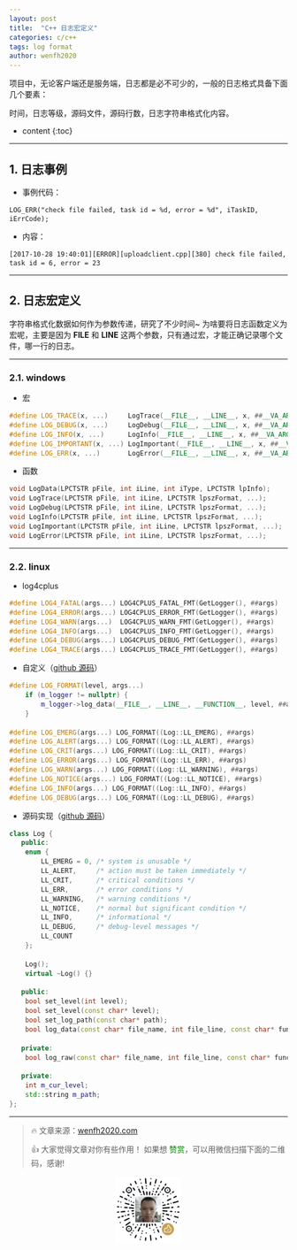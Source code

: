 ```yaml
---
layout: post
title:  "C++ 日志宏定义"
categories: c/c++
tags: log format
author: wenfh2020
---
```


项目中，无论客户端还是服务端，日志都是必不可少的，一般的日志格式具备下面几个要素：

时间，日志等级，源码文件，源码行数，日志字符串格式化内容。



* content
{:toc}

---

## 1. 日志事例

* 事例代码：

```shell
LOG_ERR("check file failed, task id = %d, error = %d", iTaskID, iErrCode);
```

* 内容：

```shell
[2017-10-28 19:40:01][ERROR][uploadclient.cpp][380] check file failed, task id = 6, error = 23
```

---

## 2. 日志宏定义

字符串格式化数据如何作为参数传递，研究了不少时间~ 为啥要将日志函数定义为宏呢，主要是因为 __FILE__ 和 __LINE__ 这两个参数，只有通过宏，才能正确记录哪个文件，哪一行的日志。

---

### 2.1. windows

* 宏

```c++
#define LOG_TRACE(x, ...)     LogTrace(__FILE__, __LINE__, x, ##__VA_ARGS__);
#define LOG_DEBUG(x, ...)     LogDebug(__FILE__, __LINE__, x, ##__VA_ARGS__);
#define LOG_INFO(x, ...)      LogInfo(__FILE__, __LINE__, x, ##__VA_ARGS__);
#define LOG_IMPORTANT(x, ...) LogImportant(__FILE__, __LINE__, x, ##__VA_ARGS__);
#define LOG_ERR(x, ...)       LogError(__FILE__, __LINE__, x, ##__VA_ARGS__);  
```

* 函数

```c++
void LogData(LPCTSTR pFile, int iLine, int iType, LPCTSTR lpInfo);
void LogTrace(LPCTSTR pFile, int iLine, LPCTSTR lpszFormat, ...);
void LogDebug(LPCTSTR pFile, int iLine, LPCTSTR lpszFormat, ...);
void LogInfo(LPCTSTR pFile, int iLine, LPCTSTR lpszFormat, ...);
void LogImportant(LPCTSTR pFile, int iLine, LPCTSTR lpszFormat, ...);
void LogError(LPCTSTR pFile, int iLine, LPCTSTR lpszFormat, ...);
```

---

### 2.2. linux

* log4cplus

```c++
#define LOG4_FATAL(args...) LOG4CPLUS_FATAL_FMT(GetLogger(), ##args)
#define LOG4_ERROR(args...) LOG4CPLUS_ERROR_FMT(GetLogger(), ##args)
#define LOG4_WARN(args...)  LOG4CPLUS_WARN_FMT(GetLogger(), ##args)
#define LOG4_INFO(args...)  LOG4CPLUS_INFO_FMT(GetLogger(), ##args)
#define LOG4_DEBUG(args...) LOG4CPLUS_DEBUG_FMT(GetLogger(), ##args)
#define LOG4_TRACE(args...) LOG4CPLUS_TRACE_FMT(GetLogger(), ##args)
```

* 自定义（[github 源码](https://github.com/wenfh2020/kimserver/blob/master/src/server.h)）

```c++
#define LOG_FORMAT(level, args...)                                           \
    if (m_logger != nullptr) {                                               \
        m_logger->log_data(__FILE__, __LINE__, __FUNCTION__, level, ##args); \
    }

#define LOG_EMERG(args...) LOG_FORMAT((Log::LL_EMERG), ##args)
#define LOG_ALERT(args...) LOG_FORMAT((Log::LL_ALERT), ##args)
#define LOG_CRIT(args...) LOG_FORMAT((Log::LL_CRIT), ##args)
#define LOG_ERROR(args...) LOG_FORMAT((Log::LL_ERR), ##args)
#define LOG_WARN(args...) LOG_FORMAT((Log::LL_WARNING), ##args)
#define LOG_NOTICE(args...) LOG_FORMAT((Log::LL_NOTICE), ##args)
#define LOG_INFO(args...) LOG_FORMAT((Log::LL_INFO), ##args)
#define LOG_DEBUG(args...) LOG_FORMAT((Log::LL_DEBUG), ##args)
```

* 源码实现（[github 源码](https://github.com/wenfh2020/kimserver/blob/master/src/util/log.h)）

```c++
class Log {
   public:
    enum {
        LL_EMERG = 0, /* system is unusable */
        LL_ALERT,     /* action must be taken immediately */
        LL_CRIT,      /* critical conditions */
        LL_ERR,       /* error conditions */
        LL_WARNING,   /* warning conditions */
        LL_NOTICE,    /* normal but significant condition */
        LL_INFO,      /* informational */
        LL_DEBUG,     /* debug-level messages */
        LL_COUNT
    };

    Log();
    virtual ~Log() {}

   public:
    bool set_level(int level);
    bool set_level(const char* level);
    bool set_log_path(const char* path);
    bool log_data(const char* file_name, int file_line, const char* func_name, int level, const char* fmt, ...);

   private:
    bool log_raw(const char* file_name, int file_line, const char* func_name, int level, const char* msg);

   private:
    int m_cur_level;
    std::string m_path;
};
```

---

> 🔥 文章来源：[wenfh2020.com](https://wenfh2020.com/)
>
> 👍 大家觉得文章对你有些作用！ 如果想 <font color=green>赞赏</font>，可以用微信扫描下面的二维码，感谢!
<div align=center><img src="/images/2020-08-06-15-49-47.png" width="120"/></div>